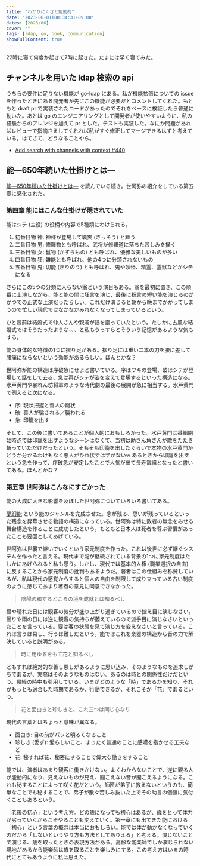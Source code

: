 ```yaml
---
title: "わかりにくさと能動的"
date: "2023-06-01T08:34:31+09:00"
dates: [2023/06]
cover: ""
tags: [ldap, go, book, communication]
showFullContent: true
---
```


22時に寝て何度か起きて7時に起きた。たまには早く寝てみた。

## チャンネルを用いた ldap 検索の api

うちらの要件に足りない機能が go-ldap にある。私が機能拡張についての issue を作ったときにある開発者が先にこの機能が必要だとコメントしてくれた。もともと draft pr で実装されたコードがあったのでそれをベースに検証したら普通に動いた。あとは go のエンジニアリングとして開発者が使いやすいように、私の経験からのアレンジを加えて pr とした。テストも実装した。なにか問題があればレビューで指摘さえしてくれれば私がすぐ修正してマージできるはずと考えている。はてさて、どうなることやら。

* [Add search with channels with context #440](https://github.com/go-ldap/ldap/pull/440)

## 能―650年続いた仕掛けとは―

[能―650年続いた仕掛けとは―](https://www.shinchosha.co.jp/book/610732/) を読んでいる続き。世阿弥の紹介をしている第五章に感化された。

### 第四章 能にはこんな仕掛けが隠されていた

能はシテ (主役) の役柄や内容で5種類にわけられる。

1. 初番目物 神: 神様が登場して颯爽 (さっそう) と舞う
1. 二番目物 男: 修羅物とも呼ばれ、武将が修羅道に落ちた苦しみを描く
1. 三番目物 女: 鬘物 (かずらもの) とも呼ばれ、優雅な美しいものが多い
1. 四番目物 狂: 雑能とも呼ばれ、他の4つに分類されないもの
1. 五番目物 鬼: 切能 (きりのう) とも呼ばれ、鬼や妖怪、精霊、霊獣などがシテになる

さらにこの5つの分類に入らない翁という演目もある。翁を最初に置き、この順番に上演しながら、能と能の間に狂言を演じ、最後に祝言の短い能を演じるのがかつての正式な上演だったらしい。これだけ演じると朝から晩までかかってしまうので忙しい現代ではなかなかみれなくなってしまっているという。

ひと昔前は結婚式で仲人さんや親戚が謡を謳っていたという。たしかに古風な結婚式ではそうだったような、、、と私もうっすらとそういう記憶があるような気もする。

能の身体的な特徴の1つに摺り足がある。摺り足には重い二本の刀を腰に差して腰痛にならないという効能があるらしい。ほんとかな？

世阿弥が能の構造は序破急にせよと書いている。序はワキの登場、破はシテが登場して話をして去る、急は再びシテが姿を変えて登場するといった構造になる。水戸黄門や暴れん坊将軍のような時代劇の最後の展開が急に相当する。水戸黄門で例えると次になる。

* 序: 現状把握と善人の窮状
* 破: 善人が騙される／襲われる
* 急: 印籠を出す

そして、この後に書いてあることが個人的におもしろかった。水戸黄門は番組開始時点では印籠を出すようなシーンはなくて、当初は助さん角さんが敵をたたき斬っていただけだったという。そもそも印籠を出したぐらいで本物の水戸黄門かどうか分かるわけもなく悪人がひれ伏すはずがないw あるときから印籠を出すという急を作って、序破急が安定したことで人気が出て長寿番組となったと書いてある。ほんとかな？

### 第五章 世阿弥はこんなにすごかった

能の大成に大きな影響を及ぼした世阿弥についていろいろ書いてある。

[夢幻能](https://db2.the-noh.com/jdic/2010/02/post_172.html) という能のジャンルを完成させた。念が残る、思いが残っているといった残念を昇華させる物語の構造になっている。世阿弥は特に敗者の無念をみせる舞台構造を作ることに成功したという。もともと日本人は死者を尊ぶ習慣があったことも要因としてあげている。

世阿弥は世襲で継いでいくという家元制度を作った。これは後世に必ず継ぐシステムを作ったと言える。現代まで能が継続されている背景の1つに家元制度はたしかにあげられると私も思う。しかし、現代では基本的人権 (職業選択の自由) に反することから家元制度の批判もあるようだ。著者はこの仕組みを称賛しているが、私は現代の感覚からすると個人の自由を制限して成り立っている古い制度のように感じてあまり著者の意見に同意できなかった。

> 陰陽の和するところの境を成就とは知るべし

昼や晴れた日には観客の気分が盛り上がり過ぎているので控え目に演じなさい。曇りや雨の日には逆に観客の気持ちが萎えているので派手目に演じなさいといったことを言っている。要は客の状態を見て演じ方を変えなさいと言っている。これは言うは易し、行うは難しだという。能ではこれを楽器の構造から音の力で解決していると説明がある。

> 時に用ゆるをもて花と知るべし

ともすれば絶対的な善し悪しがあるように思い込み、そのようなものを追求しがちであるが、実際はそのようなものはない。あるのは時との関係性だけだという。易経の時中も引用している。いまがどのような「時」であるかを知り、それがもっとも適合した時期であるか、行動できるか、それこそが「花」であるという。

> 花と面白きと珍しきと、これ三つは同じ心なり

現代の言葉とはちょっと意味が異なる。

* 面白き: 目の前がパッと明るくなること
* 珍しき (愛ず): 愛らしいこと、まったく普通のことに感嘆を抱かせる工夫など
* 花: 秘すれば花、秘密にすることで偉大な働きをすること

能では、演者はあまり観客に働きかけない。よくわからないことで、逆に観る人が能動的になり、見えないものが見え、聞こえない音が聞こえるようになる。これも秘することによって咲く花だという。師匠が弟子に教えないというのも、簡単なことでも秘することで、弟子が散々苦しみ抜いた上でその助言の価値に気付くこともあるという。

「老後の初心」という考え方。どの歳になっても初心はあるが、歳をとって体力が劣っていくからこそやることも変えていく。第一章にも出てきた能における「初心」という言葉の概念は本当におもしろい。能では体が動かなくなっていくのだから「しないというやり方も方法としてありえる」と考える。演じないことで演じる、歳を取ったときの表現方法がある。高齢な能楽師でしか演じられない境地があるから能楽師は歳を取ることを楽しみにする。この考え方はいまの時代にとてもあうように私は思えた。

